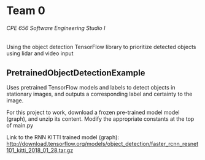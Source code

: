 # Team 0
###### CPE 656 Software Engineering Studio I

Using the object detection TensorFlow library to prioritize detected objects using lidar and video input

## PretrainedObjectDetectionExample

Uses pretrained TensorFlow models and labels to detect objects in stationary images, and outputs a corresponding label and certainty to the image.

For this project to work, download a frozen pre-trained model model (graph), and unzip its content.
Modify the appropriate constants at the top of main.py

Link to the RNN KITTI trained model (graph): http://download.tensorflow.org/models/object_detection/faster_rcnn_resnet101_kitti_2018_01_28.tar.gz